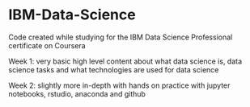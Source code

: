 # IBM-Data-Science
Code created while studying for the IBM Data Science Professional certificate on Coursera

Week 1: very basic high level content about what data science is, data science tasks and what technologies are used for data science

Week 2: slightly more in-depth with hands on practice with jupyter notebooks, rstudio, anaconda and github
